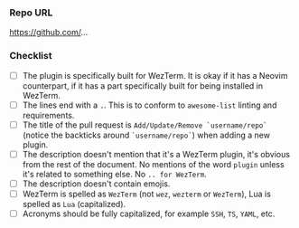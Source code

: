 ### Repo URL

<https://github.com/>...

### Checklist

- [ ] The plugin is specifically built for WezTerm. It is okay if it has a Neovim counterpart, if it has a part specifically built for being installed in WezTerm.
- [ ] The lines end with a `.`. This is to conform to `awesome-list` linting and requirements.
- [ ] The title of the pull request is ``Add/Update/Remove `username/repo` `` (notice the backticks around `` `username/repo` ``) when adding a new plugin.
- [ ] The description doesn't mention that it's a WezTerm plugin, it's obvious from the rest of the document. No mentions of the word `plugin` unless it's related to something else. No `.. for WezTerm`.
- [ ] The description doesn't contain emojis.
- [ ] WezTerm is spelled as `WezTerm` (not `wez`, `wezterm` or `WezTerm`), Lua is spelled as `Lua` (capitalized).
- [ ] Acronyms should be fully capitalized, for example `SSH`, `TS`, `YAML`, etc.
